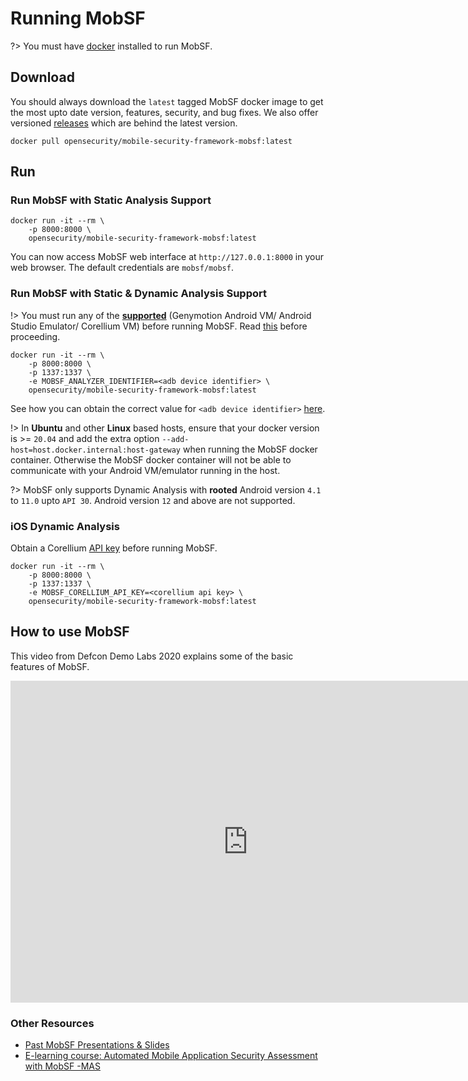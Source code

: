 # Running MobSF

?> You must have [docker](https://docs.docker.com/get-docker/) installed to run MobSF.


## Download

You should always download the `latest` tagged MobSF docker image to get the most upto date version, features, security, and bug fixes. We also offer versioned [releases](https://hub.docker.com/r/opensecurity/mobile-security-framework-mobsf/tags) which are behind the latest version.

```
docker pull opensecurity/mobile-security-framework-mobsf:latest
```

## Run

### Run MobSF with Static Analysis Support

```
docker run -it --rm \
    -p 8000:8000 \
    opensecurity/mobile-security-framework-mobsf:latest
```

You can now access MobSF web interface at `http://127.0.0.1:8000` in your web browser. The default credentials are `mobsf/mobsf`.

### Run MobSF with Static & Dynamic Analysis Support

!> You must run any of the **[supported](dynamic_analyzer.md)** (Genymotion Android VM/ Android Studio Emulator/ Corellium VM) before running MobSF. Read [this](dynamic_analyzer.md) before proceeding.

```
docker run -it --rm \
    -p 8000:8000 \
    -p 1337:1337 \
    -e MOBSF_ANALYZER_IDENTIFIER=<adb device identifier> \
    opensecurity/mobile-security-framework-mobsf:latest
```

See how you can obtain the correct value for `<adb device identifier>` [here](dynamic_analyzer.md).

!> In **Ubuntu** and other **Linux** based hosts, ensure that your docker version is >= `20.04` and add the extra option `--add-host=host.docker.internal:host-gateway` when running the MobSF docker container. Otherwise the MobSF docker container will not be able to communicate with your Android VM/emulator running in the host.

?> MobSF only supports Dynamic Analysis with **rooted** Android version `4.1` to `11.0` upto `API 30`. Android version `12` and above are not supported.


### iOS Dynamic Analysis

Obtain a Corellium [API key](https://app.corellium.com/login) before running MobSF.

```
docker run -it --rm \
    -p 8000:8000 \
    -p 1337:1337 \
    -e MOBSF_CORELLIUM_API_KEY=<corellium api key> \
    opensecurity/mobile-security-framework-mobsf:latest
```

## How to use MobSF

This video from Defcon Demo Labs 2020 explains some of the basic features of MobSF.

<iframe width="760" height="515" src="https://www.youtube.com/embed/1NIQs82n3nw" title="YouTube video player" frameborder="0" allow="accelerometer; autoplay; clipboard-write; encrypted-media; gyroscope; picture-in-picture; web-share" allowfullscreen></iframe>

### Other Resources

* [Past MobSF Presentations & Slides](https://mobsf.github.io/Mobile-Security-Framework-MobSF/presentations.html)
* [E-learning course: Automated Mobile Application Security Assessment with MobSF -MAS](https://opsecx.com/index.php/product/automated-mobile-application-security-assessment-with-mobsf/)